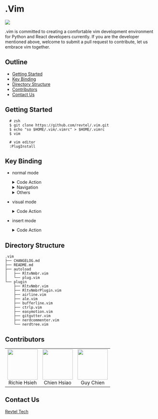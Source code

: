 # .Vim 

![](https://i.imgur.com/tusckyr.png)

.vim is committed to creating a comfortable vim development environment for Python and React developers currently. 
If you are the developer mentioned above, welcome to submit a pull request to contribute, let us embrace vim together.

## Outline

- [Getting Started](#getting-started)
- [Key Binding](#key-binding)
- [Directory Structure](#directory-structure)
- [Contributors](#contributors)
- [Contact Us](#contact-us)

## Getting Started

```
  # zsh
  $ git clone https://github.com/revtel/.vim.git  
  $ echo "so $HOME/.vim/.vimrc" > $HOME/.vimrc
  $ vim
```

```
  # vim editor 
  :PlugInstall
```

## Key Binding

- normal mode

  <details>
  <summary>Code Action</summary>

  Key | Action
  --- | ---
  `RR` | trigger code action
  `RN` | trigger rename
  `--` | comment the current line the cursor on
  `FF` | format code (include javascript(eslint,prettier) , python(autopep8))

  </details>

  <details>
  <summary>Navigation</summary>

  Key | Action
  --- | ---
  `gd`| go to definition
  `gr`| go find references
  `sn`| go to next error or warning
  `sp`| go to previous error or warning
  `g.`| go to next cursor position
  `g,`| go to previous cursor position
  `F4`| toggle RltvNmbr
  `ctrl + l`| go next buffer
  `ctrl + k`| go previous buffer
  `ctrl + p`| toggle ctrlP ( like vscode go anywhere )

  </details>

  <details>
  <summary>Others</summary>

  Key | Action
  --- | ---
  `ctrl + o`| toggle nerdtree (like vscode explore)
  `space`| enter easymotion mode

  </details>

- visual mode

  <details>
  <summary>Code Action</summary>

  Key | Action
  --- | ---
  `--`| comment multiple lines what you selected

  </details>

- insert mode

  <details>
  <summary>Code Action</summary>

  Key | Action
  --- | ---
  `ctrl + e`| trigger emmet expand

  </details>

## Directory Structure

```
.vim
├── CHANGELOG.md
├── README.md
├── autoload
│   ├── RltvNmbr.vim
│   └── plug.vim
└── plugin
    ├── RltvNmbr.vim
    ├── RltvNmbrPlugin.vim
    ├── airline.vim
    ├── ale.vim
    ├── bufferline.vim
    ├── ctrlp.vim
    ├── easymotion.vim
    ├── gitgutter.vim
    ├── nerdcommenter.vim
    └── nerdtree.vim
```

## Contributors

<table>
  <tbody>
    <tr>
      <td align="center">
        <a href="https://github.com/whitedogg13">
          <img src="https://www.revtel.tech/static/27c58c6bb6f59c00bb890c4d2f9a823f/b7b73/Richie.png" width="100px" />
        </a>
        <br/>
        <div>Richie Hsieh</div>
      </td>
      <td align="center">
        <a href="https://github.com/ChienHsiao">
          <img src="https://www.revtel.tech/static/8e76175095cbd317769b5335cf2de64c/b7b73/Chien.png" width="100px" />
        </a>
        <br/>
        <div>Chien Hsiao</div>
      </td>
      <td align="center">
        <a href="https://github.com/guychienll">
          <img src="https://www.revtel.tech/static/c0be7e3b863d6941f4946b68cd181ded/b7b73/Guy.png" width="100px" />
        </a>
        <br/>
        <div>Guy Chien</div>
      </td>
    </tr>
  </tbody>
</table>


## Contact Us

[Revtel Tech](mailto:contact@revtel.tech)
